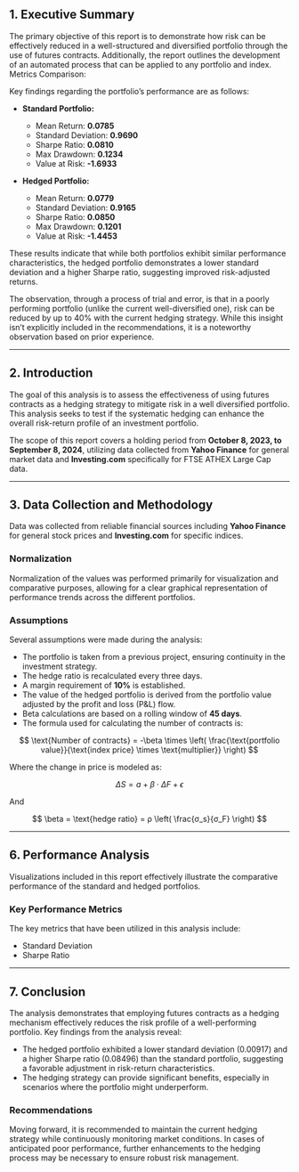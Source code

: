 
## 1. Executive Summary
The primary objective of this report is to demonstrate how risk can be effectively reduced in a well-structured and diversified portfolio through the use of futures contracts. Additionally, the report outlines the development of an automated process that can be applied to any portfolio and index.
Metrics Comparison:

Key findings regarding the portfolio’s performance are as follows:
- **Standard Portfolio:**
  - Mean Return: **0.0785**
  - Standard Deviation: **0.9690**
  - Sharpe Ratio: **0.0810**
  - Max Drawdown: **0.1234**
  - Value at Risk: **-1.6933**
  
- **Hedged Portfolio:**
  - Mean Return: **0.0779**
  - Standard Deviation: **0.9165**
  - Sharpe Ratio: **0.0850**
  - Max Drawdown: **0.1201**
  - Value at Risk: **-1.4453**

These results indicate that while both portfolios exhibit similar performance characteristics, the hedged portfolio demonstrates a lower standard deviation and a higher Sharpe ratio, suggesting improved risk-adjusted returns.

The observation, through a process of trial and error, is that in a poorly performing portfolio (unlike the current well-diversified one), risk can be reduced by up to 40% with the current hedging strategy. While this insight isn’t explicitly included in the recommendations, it is a noteworthy observation based on prior experience.

---

## 2. Introduction
The goal of this analysis is to assess the effectiveness of using futures contracts as a hedging strategy to mitigate risk in a well diversified portfolio. This analysis seeks to test if the systematic hedging can enhance the overall risk-return profile of an investment portfolio.

The scope of this report covers a holding period from **October 8, 2023, to September 8, 2024**, utilizing data collected from **Yahoo Finance** for general market data and **Investing.com** specifically for FTSE ATHEX Large Cap data.

---

## 3. Data Collection and Methodology
Data was collected from reliable financial sources including **Yahoo Finance** for general stock prices and **Investing.com** for specific indices.

### Normalization
Normalization of the values was performed primarily for visualization and comparative purposes, allowing for a clear graphical representation of performance trends across the different portfolios.

### Assumptions
Several assumptions were made during the analysis:
- The portfolio is taken from a previous project, ensuring continuity in the investment strategy.
- The hedge ratio is recalculated every three days.
- A margin requirement of **10%** is established.
- The value of the hedged portfolio is derived from the portfolio value adjusted by the profit and loss (P&L) flow.
- Beta calculations are based on a rolling window of **45 days**.
- The formula used for calculating the number of contracts is:

$$
\text{Number of contracts} = -\beta \times \left( \frac{\text{portfolio value}}{\text{index price} \times \text{multiplier}} \right)
$$


Where the change in price is modeled as:



$$
ΔS = a + \beta \cdot ΔF + \epsilon
$$

And

$$
\beta = \text{hedge ratio} = ρ \left( \frac{σ_s}{σ_F} \right)
$$

---

## 6. Performance Analysis
Visualizations included in this report effectively illustrate the comparative performance of the standard and hedged portfolios.

### Key Performance Metrics
The key metrics that have been utilized in this analysis include:
- Standard Deviation
- Sharpe Ratio

---

## 7. Conclusion
The analysis demonstrates that employing futures contracts as a hedging mechanism effectively reduces the risk profile of a well-performing portfolio. Key findings from the analysis reveal:
- The hedged portfolio exhibited a lower standard deviation (0.00917) and a higher Sharpe ratio (0.08496) than the standard portfolio, suggesting a favorable adjustment in risk-return characteristics.
- The hedging strategy can provide significant benefits, especially in scenarios where the portfolio might underperform.

### Recommendations
Moving forward, it is recommended to maintain the current hedging strategy while continuously monitoring market conditions. In cases of anticipated poor performance, further enhancements to the hedging process may be necessary to ensure robust risk management.

